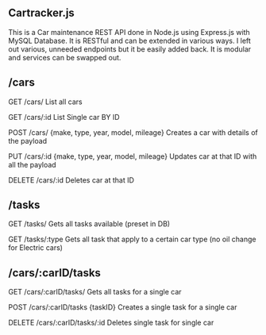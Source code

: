 Cartracker.js
---------------------------
This is a Car maintenance REST API done in Node.js using Express.js with MySQL Database.
It is RESTful and can be extended in various ways. I left out various, unneeded endpoints but it be easily added back. It is modular and services can be swapped out.

/cars
---------------------------
GET 	/cars/ 												List all cars

GET 	/cars/:id											List Single car BY ID

POST 	/cars/ 		  {make, type, year, model, mileage} 		Creates a car with details of the payload

PUT 	/cars/:id 	   {make, type, year, model, mileage}		Updates car at that ID with all the payload

DELETE 	/cars/:id		Deletes car at that ID

/tasks
------------------------------
GET 	/tasks/												Gets all tasks available (preset in DB)

GET 	/tasks/:type											Gets all task that apply to a certain car type (no oil change for Electric cars)

/cars/:carID/tasks
------------------------------
GET		/cars/:carID/tasks/									Gets all tasks for a single car

POST	/cars/:carID/tasks	{taskID}						Creates a single task for a single car

DELETE  /cars/:carID/tasks/:id								Deletes single task for single car
